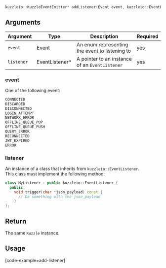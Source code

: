 ```cpp
kuzzleio::KuzzleEventEmitter* addListener(Event event, kuzzleio::EventListener* listener)
```

## Arguments

| Argument | Type | Description | Required |
|--------|------|-------------|------------ |
| `event` | Event | An enum representing the event to listening to  | yes |
| `listener` | EventListener* | A pointer to an instance of an `EventListener` | yes |

### __event__

One of the following event:
```cpp
CONNECTED
DISCARDED
DISCONNECTED
LOGIN_ATTEMPT
NETWORK_ERROR
OFFLINE_QUEUE_POP
OFFLINE_QUEUE_PUSH
QUERY_ERROR
RECONNECTED
JWT_EXPIRED
ERROR
```

### __listener__

An instance of a class that inherits from `kuzzleio::EventListener`.  
This class must implement the following method:
```cpp
class MyListener : public kuzzleio::EventListener {
  public:
    void trigger(char *json_payload) const {
      // Do something with the json_payload
    }
};
```

## Return

The same `Kuzzle` instance.

## Usage

[code-example=add-listener]

